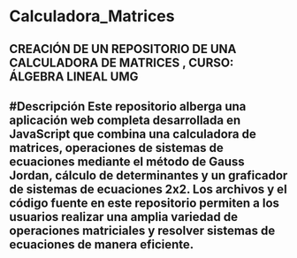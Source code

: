# Calculadora_Matrices
CREACIÓN DE UN REPOSITORIO DE UNA CALCULADORA DE MATRICES , CURSO: ÁLGEBRA LINEAL UMG
-------------------------------------------------------------------------------------
#Descripción
Este repositorio alberga una aplicación web completa desarrollada en JavaScript que 
combina una calculadora de matrices, operaciones de sistemas de ecuaciones mediante
el método de Gauss Jordan, cálculo de determinantes y un graficador de sistemas de 
ecuaciones 2x2. Los archivos y el código fuente en este repositorio permiten a los 
usuarios realizar una amplia variedad de operaciones matriciales y resolver sistemas 
de ecuaciones de manera eficiente.
------------------------------------------------------------------------------------

